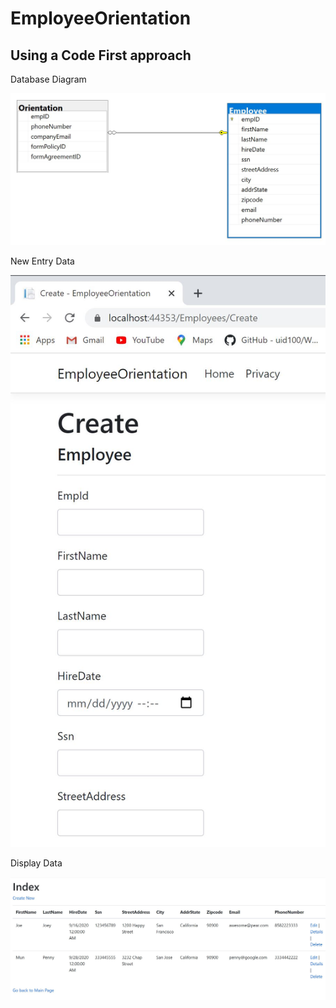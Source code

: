 # EmployeeOrientation
## Using a Code First approach

Database Diagram

![Database Diagram](https://github.com/jennymun-alt/orientationapp/blob/master/miscellaneous/Database%20Diagram.JPG)

New Entry Data

![Create New](https://github.com/jennymun-alt/orientationapp/blob/master/miscellaneous/Create%20New.JPG)

Display Data

![New Entry](https://github.com/jennymun-alt/orientationapp/blob/master/miscellaneous/New%20Entry.JPG)
